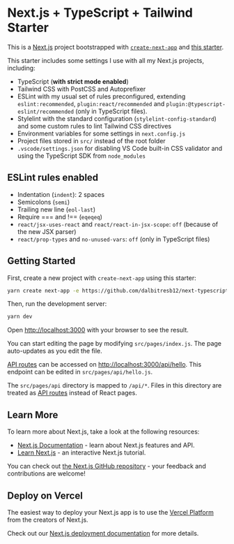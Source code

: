 # Next.js + TypeScript + Tailwind Starter

This is a [Next.js](https://nextjs.org/) project bootstrapped with [`create-next-app`](https://github.com/vercel/next.js/tree/canary/packages/create-next-app) and [this starter](https://github.com/dalbitresb12/next-typescript-tailwind-starter).

This starter includes some settings I use with all my Next.js projects, including:

- TypeScript (**with strict mode enabled**)
- Tailwind CSS with PostCSS and Autoprefixer
- ESLint with my usual set of rules preconfigured, extending `eslint:recommended`, `plugin:react/recommended` and `plugin:@typescript-eslint/recommended` (only in TypeScript files).
- Stylelint with the standard configuration (`stylelint-config-standard`) and some custom rules to lint Tailwind CSS directives
- Environment variables for some settings in `next.config.js`
- Project files stored in `src/` instead of the root folder
- `.vscode/settings.json` for disabling VS Code built-in CSS validator and using the TypeScript SDK from `node_modules`

## ESLint rules enabled

- Indentation (`indent`): 2 spaces
- Semicolons (`semi`)
- Trailing new line (`eol-last`)
- Require === and !== (`eqeqeq`)
- `react/jsx-uses-react` and `react/react-in-jsx-scope`: `off` (because of the new JSX parser)
- `react/prop-types` and `no-unused-vars`: `off` (only in TypeScript files)

## Getting Started

First, create a new project with `create-next-app` using this starter:

```bash
yarn create next-app -e https://github.com/dalbitresb12/next-typescript-tailwind-starter
```

Then, run the development server:

```bash
yarn dev
```

Open [http://localhost:3000](http://localhost:3000) with your browser to see the result.

You can start editing the page by modifying `src/pages/index.js`. The page auto-updates as you edit the file.

[API routes](https://nextjs.org/docs/api-routes/introduction) can be accessed on [http://localhost:3000/api/hello](http://localhost:3000/api/hello). This endpoint can be edited in `src/pages/api/hello.js`.

The `src/pages/api` directory is mapped to `/api/*`. Files in this directory are treated as [API routes](https://nextjs.org/docs/api-routes/introduction) instead of React pages.

## Learn More

To learn more about Next.js, take a look at the following resources:

- [Next.js Documentation](https://nextjs.org/docs) - learn about Next.js features and API.
- [Learn Next.js](https://nextjs.org/learn) - an interactive Next.js tutorial.

You can check out [the Next.js GitHub repository](https://github.com/vercel/next.js/) - your feedback and contributions are welcome!

## Deploy on Vercel

The easiest way to deploy your Next.js app is to use the [Vercel Platform](https://vercel.com/new?utm_medium=default-template&filter=next.js&utm_source=create-next-app&utm_campaign=create-next-app-readme) from the creators of Next.js.

Check out our [Next.js deployment documentation](https://nextjs.org/docs/deployment) for more details.
